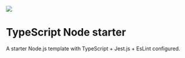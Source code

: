 <img src="https://i.ibb.co/b1LZQx8/ts-node.png" align="center"></img>

# TypeScript Node starter

A starter Node.js template with TypeScript + Jest.js + EsLint configured.